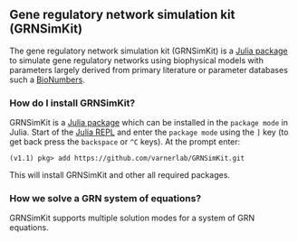 ## Gene regulatory network simulation kit (GRNSimKit)
The gene regulatory network simulation kit (GRNSimKit) is a [Julia package](https://docs.julialang.org/en/v1/stdlib/Pkg/index.html) to simulate gene regulatory networks using biophysical models with parameters largely derived from primary
literature or parameter databases such a [BioNumbers](https://bionumbers.hms.harvard.edu).

### How do I install GRNSimKit?
GRNSimKit is a [Julia package](https://docs.julialang.org/en/v1/stdlib/Pkg/index.html) which can be installed in the ``package mode`` in Julia.
Start of the [Julia REPL](https://docs.julialang.org/en/v1/stdlib/REPL/index.html) and enter the ``package mode`` using the ``]`` key (to get back press the ``backspace`` or ``^C`` keys). At the prompt enter:

    (v1.1) pkg> add https://github.com/varnerlab/GRNSimKit.git

This will install GRNSimKit and other all required packages.

### How we solve a GRN system of equations?
GRNSimKit supports multiple solution modes for a system of GRN equations. 
